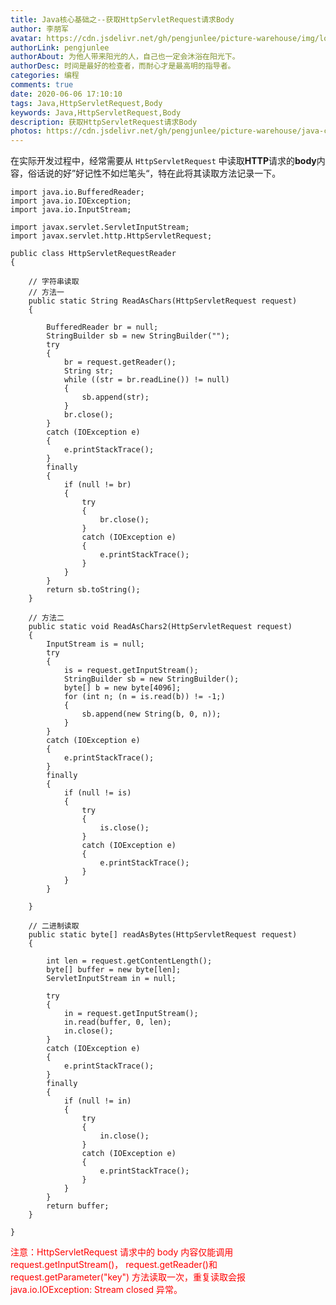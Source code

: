```yaml
---
title: Java核心基础之--获取HttpServletRequest请求Body
author: 李朋军
avatar: https://cdn.jsdelivr.net/gh/pengjunlee/picture-warehouse/img/logo.jpg
authorLink: pengjunlee
authorAbout: 为他人带来阳光的人，自己也一定会沐浴在阳光下。
authorDesc: 时间是最好的检查者，而耐心才是最高明的指导者。
categories: 编程
comments: true
date: 2020-06-06 17:10:10
tags: Java,HttpServletRequest,Body
keywords: Java,HttpServletRequest,Body
description: 获取HttpServletRequest请求Body
photos: https://cdn.jsdelivr.net/gh/pengjunlee/picture-warehouse/java-core/jk.png
---
```

在实际开发过程中，经常需要从 `HttpServletRequest` 中读取**HTTP**请求的**body**内容，俗话说的好”好记性不如烂笔头“，特在此将其读取方法记录一下。 

	import java.io.BufferedReader;
	import java.io.IOException;
	import java.io.InputStream;
	 
	import javax.servlet.ServletInputStream;
	import javax.servlet.http.HttpServletRequest;
	 
	public class HttpServletRequestReader
	{
	 
	    // 字符串读取
	    // 方法一
	    public static String ReadAsChars(HttpServletRequest request)
	    {
	 
	        BufferedReader br = null;
	        StringBuilder sb = new StringBuilder("");
	        try
	        {
	            br = request.getReader();
	            String str;
	            while ((str = br.readLine()) != null)
	            {
	                sb.append(str);
	            }
	            br.close();
	        }
	        catch (IOException e)
	        {
	            e.printStackTrace();
	        }
	        finally
	        {
	            if (null != br)
	            {
	                try
	                {
	                    br.close();
	                }
	                catch (IOException e)
	                {
	                    e.printStackTrace();
	                }
	            }
	        }
	        return sb.toString();
	    }
	 
	    // 方法二
	    public static void ReadAsChars2(HttpServletRequest request)
	    {
	        InputStream is = null;
	        try
	        {
	            is = request.getInputStream();
	            StringBuilder sb = new StringBuilder();
	            byte[] b = new byte[4096];
	            for (int n; (n = is.read(b)) != -1;)
	            {
	                sb.append(new String(b, 0, n));
	            }
	        }
	        catch (IOException e)
	        {
	            e.printStackTrace();
	        }
	        finally
	        {
	            if (null != is)
	            {
	                try
	                {
	                    is.close();
	                }
	                catch (IOException e)
	                {
	                    e.printStackTrace();
	                }
	            }
	        }
	 
	    }
	 
	    // 二进制读取
	    public static byte[] readAsBytes(HttpServletRequest request)
	    {
	 
	        int len = request.getContentLength();
	        byte[] buffer = new byte[len];
	        ServletInputStream in = null;
	 
	        try
	        {
	            in = request.getInputStream();
	            in.read(buffer, 0, len);
	            in.close();
	        }
	        catch (IOException e)
	        {
	            e.printStackTrace();
	        }
	        finally
	        {
	            if (null != in)
	            {
	                try
	                {
	                    in.close();
	                }
	                catch (IOException e)
	                {
	                    e.printStackTrace();
	                }
	            }
	        }
	        return buffer;
	    }
	 
	}

<font color=red>注意：HttpServletRequest 请求中的 body 内容仅能调用 request.getInputStream()， request.getReader()和request.getParameter("key") 方法读取一次，重复读取会报 java.io.IOException: Stream closed 异常。 </font>